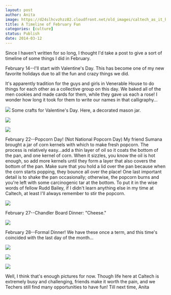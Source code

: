 ```yaml
---
layout: post
author: Anita
image: https://d24slhcvzhzz82.cloudfront.net/old_images/caltech_as_it_happens/6a0105349b8251970b01a3fccfc470970b.jpg
title: A Timeline of February Fun
categories: [culture]
status: Publish
date: 2014-03-12
---
```


Since I haven't written for so long, I thought I'd take a post to give a sort of timeline of some things I did in February.

February 14--I'll start with Valentine's Day. This has become one of my new favorite holidays due to all the fun and crazy things we did.

It's apparently tradition for the guys and girls in Venerable House to do things for each other as a collective group on this day. We baked all of the men cookies and made cards for them, while they gave us each a rose! I wonder how long it took for them to write our names in that calligraphy...


![](https://d24slhcvzhzz82.cloudfront.net/old_images/caltech_as_it_happens/6a0105349b8251970b01a73d8ada21970d.jpg)
Some crafts for Valentine's Day. Here, a decorated mason jar. 


![](https://d24slhcvzhzz82.cloudfront.net/old_images/caltech_as_it_happens/6a0105349b8251970b01a5117f9784970c.jpg)

![](https://d24slhcvzhzz82.cloudfront.net/old_images/caltech_as_it_happens/6a0105349b8251970b01a5117f97f9970c.jpg)

February 22--Popcorn Day! (Not National Popcorn Day)
My friend Sumana brought a jar of corn kernels with which to make fresh popcorn. The process is relatively easy...add a thin layer of oil so it coats the bottom of the pan, and one kernel of corn. When it sizzles, you know the oil is hot enough, so add more kernels until they form a layer that also covers the bottom of the pan. Make sure that you hold a lid over the pan because when the corn starts popping, they bounce all over the place! One last important detail is to shake the pan occasionally; otherwise, the popcorn burns and you're left with some carcinogenic tar at the bottom. To put it in the wise words of fellow Rudd Bailey, if I didn't learn anything else in my time at Caltech, at least I'll always remember to stir the popcorn.


![](https://d24slhcvzhzz82.cloudfront.net/old_images/caltech_as_it_happens/6a0105349b8251970b01a73d8adc76970d.jpg)

February 27--Chandler Board Dinner: "Cheese."


![](https://d24slhcvzhzz82.cloudfront.net/old_images/caltech_as_it_happens/6a0105349b8251970b01a5117f9a0d970c.jpg)

February 28--Formal Dinner! We have these once a term, and this time's coincided with the last day of the month...


![](https://d24slhcvzhzz82.cloudfront.net/old_images/caltech_as_it_happens/6a0105349b8251970b01a3fccfc929970b.jpg)

![](https://d24slhcvzhzz82.cloudfront.net/old_images/caltech_as_it_happens/6a0105349b8251970b01a3fccfc9a4970b.png)


![](https://d24slhcvzhzz82.cloudfront.net/old_images/caltech_as_it_happens/6a0105349b8251970b01a73d8ade66970d.jpg)

Well, I think that's enough pictures for now. Though life here at Caltech is extremely busy and challenging, friends make it worth the pain, and we Techers still find many opportunities to have fun!
Till next time,
Anita
